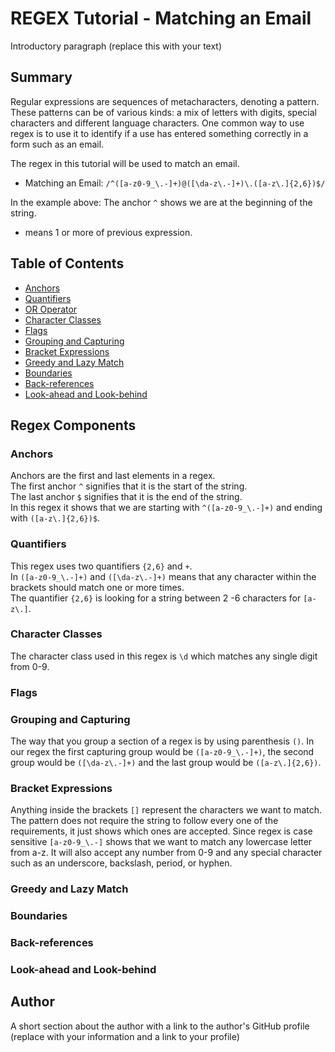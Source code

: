 # REGEX Tutorial - Matching an Email

Introductory paragraph (replace this with your text)

## Summary
Regular expressions are sequences of metacharacters, denoting a pattern. These patterns can be of various kinds: a mix of letters with digits, special characters and different language characters.
One common way to use regex is to use it to identify if a use has entered something correctly in a form such as an email. 


The regex in this tutorial will be used to match an email.


* Matching an Email: `/^([a-z0-9_\.-]+)@([\da-z\.-]+)\.([a-z\.]{2,6})$/`

In the example above: 
The anchor `^` shows we are at the beginning of the string. 

+ means 1 or more of previous expression.

## Table of Contents

- [Anchors](#anchors)
- [Quantifiers](#quantifiers)
- [OR Operator](#or-operator)
- [Character Classes](#character-classes)
- [Flags](#flags)
- [Grouping and Capturing](#grouping-and-capturing)
- [Bracket Expressions](#bracket-expressions)
- [Greedy and Lazy Match](#greedy-and-lazy-match)
- [Boundaries](#boundaries)
- [Back-references](#back-references)
- [Look-ahead and Look-behind](#look-ahead-and-look-behind)

## Regex Components

### Anchors
Anchors are the first and last elements in a regex.  
The first anchor `^` signifies that it is the start of the string. </br>
The last anchor `$` signifies that it is the end of the string. </br>
In this regex it shows that we are starting with `^([a-z0-9_\.-]+)` and ending with `([a-z\.]{2,6})$`.
### Quantifiers
This regex uses two quantifiers `{2,6}` and `+`. </br>
In `([a-z0-9_\.-]+)` and `([\da-z\.-]+)` means that any character within the brackets should match one or more times.  </br>
The quantifier `{2,6}` is looking for a string between 2 -6 characters for `[a-z\.]`.

### Character Classes
The character class used in this regex is `\d` which matches any single digit from 0-9. 

### Flags

### Grouping and Capturing
The way that you group a section of a regex is by using parenthesis `()`.
In our regex the first capturing group would be `([a-z0-9_\.-]+)`, the second group would be `([\da-z\.-]+)` and the last group would be `([a-z\.]{2,6})`.

### Bracket Expressions
Anything inside the brackets `[]` represent the characters we want to match. 
The pattern does not require the string to follow every one of the requirements, it just shows which ones are accepted.
Since regex is case sensitive `[a-z0-9_\.-]` shows that we want to match any lowercase letter from a-z. 
It will also accept any number from 0-9 and any special character such as an underscore, backslash, period, or hyphen.


### Greedy and Lazy Match

### Boundaries

### Back-references

### Look-ahead and Look-behind

## Author

A short section about the author with a link to the author's GitHub profile (replace with your information and a link to your profile)

